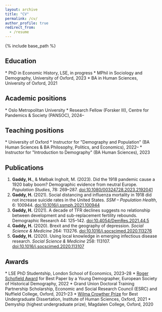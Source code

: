 ```yaml
---
layout: archive
title: "CV"
permalink: /cv/
author_profile: true
redirect_from:
  - /resume
---
```


{% include base_path %}

<h2>Education</h2>
* PhD in Economic History, LSE, in progress
* MPhil in Sociology and Demography, University of Oxford, 2023
* BA in Human Sciences, University of Oxford, 2021


<h2>Academic positions</h2>
* Oslo Metropolitan University
  * Research Fellow (Forsker III), Centre for Pandemics & Society (PANSOC), 2024–


<h2>Teaching positions</h2>
* University of Oxford
  * Instructor for "Demography and Population" (BA Human Sciences & BA Philosophy, Politics, and Economics), 2022–
  * Instructor for "Introduction to Demography" (BA Human Sciences), 2023


<h2>Publications</h2>
<ol>
  <li><strong>Gaddy, H.</strong>, & Mølbak Ingholt, M. (2023). Did the 1918 pandemic cause a 1920 baby boom? Demographic evidence from neutral Europe. <i>Population Studies</i>, 78: 269–287. <a href="https://doi.org/10.1080/00324728.2023.2192041">doi:10.1080/00324728.2023.2192041</a></li>
  <li><strong>Gaddy, H.</strong> (2021). Social distancing and influenza mortality in
1918 did not increase suicide rates in the United States. <i>SSM – Population Health</i>, 6: 100944. <a href="https://doi.org/10.1016/j.ssmph.2021.100944">doi:10.1016/j.ssmph.2021.100944</a></li>
  <li><strong>Gaddy, H.</strong> (2021). A decade of TFR declines suggests no
relationship between development and sub-replacement fertility
rebounds. Demographic Research 44: 125–142. <a href="https://doi.org/10.4054/DemRes.2021.44.5">doi:10.4054/DemRes.2021.44.5</a></li>
  <li><strong>Gaddy, H.</strong> (2020). Brexit and the geography of depression. <i>Social Science & Medicine</i> 264: 113276. <a href="https://doi.org/10.1016/j.socscimed.2020.113276">doi:10.1016/j.socscimed.2020.113276</a></li>
  <li><strong>Gaddy, H.</strong> (2020). Using local knowledge in emerging infectious
disease research. <i>Social Science & Medicine</i> 258: 113107. <a href="https://doi.org/10.1016/j.socscimed.2020.113107">doi:10.1016/j.socscimed.2020.113107</a></li>
</ol>


<h2>Awards</h2>
* LSE PhD Studentship, London School of Economics, 2023–28
* <a href="https://population-europe.eu/network/news-network/eshd-announces-years-eshd-award-winners">Roger Schofield Award</a> for Best Paper by a Young Demographer, European Society of Historical Demography, 2022
* Grand Union Doctoral Training Partnership Scholarship, Economic and Social Research Council (ESRC) and Nuffield College, Oxford, 2021–23
* <a href="https://www.ihs.ox.ac.uk/article/winners-2021-bob-hiorns-and-wilma-crowther-prizes-announced">Wilma Crowther Prize</a> for Best Undergraduate Dissertation, Institute of Human Sciences, Oxford, 2021
* Demyship (highest undergraduate prize), Magdalen College, Oxford, 2020

